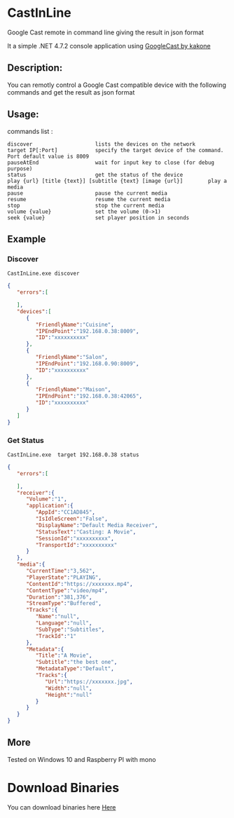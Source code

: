 # CastInLine 
Google Cast remote in command line giving the result in json format

It a simple .NET 4.7.2 console application using [GoogleCast by kakone](https://github.com/kakone/GoogleCast "GoogleCast by kakone") 

## Description:
You can remotly control a Google Cast compatible device with the following commands and get the result as json format

## Usage:
commands list :

    discover					lists the devices on the network
    target IP[:Port]			specify the target device of the command. Port default value is 8009
    pauseAtEnd				    wait for input key to close (for debug purpose)
    status					    get the status of the device
    play {url} [title {text}] [subtitle {text} [image {url}]        play a media
    pause					    pause the current media
    resume					    resume the current media
    stop						stop the current media
    volume {value}			    set the volume (0->1)
    seek {value}				set player position in seconds
  
## Example

### Discover
`CastInLine.exe discover`

```json
{ 
   "errors":[ 

   ],
   "devices":[ 
      { 
         "FriendlyName":"Cuisine",
         "IPEndPoint":"192.168.0.38:8009",
         "ID":"xxxxxxxxxx"
      },
      { 
         "FriendlyName":"Salon",
         "IPEndPoint":"192.168.0.90:8009",
         "ID":"xxxxxxxxxx"
      },
      { 
         "FriendlyName":"Maison",
         "IPEndPoint":"192.168.0.38:42065",
         "ID":"xxxxxxxxxx"
      }
   ]
}
```
### Get Status
`CastInLine.exe  target 192.168.0.38 status`
```json
{ 
   "errors":[ 

   ],
   "receiver":{ 
      "Volume":"1",
      "application":{ 
         "AppId":"CC1AD845",
         "IsIdleScreen":"False",
         "DisplayName":"Default Media Receiver",
         "StatusText":"Casting: A Movie",
         "SessionId":"xxxxxxxxxx",
         "TransportId":"xxxxxxxxxx"
      }
   },
   "media":{ 
      "CurrentTime":"3,562",
      "PlayerState":"PLAYING",
      "ContentId":"https://xxxxxxx.mp4",
      "ContentType":"video/mp4",
      "Duration":"381,376",
      "StreamType":"Buffered",
      "Tracks":{ 
         "Name":"null",
         "Language":"null",
         "SubType":"Subtitles",
         "TrackId":"1"
      },
      "Metadata":{ 
         "Title":"A Movie",
         "Subtitle":"the best one",
         "MetadataType":"Default",
         "Tracks":{ 
            "Url":"https://xxxxxxx.jpg",
            "Width":"null",
            "Height":"null"
         }
      }
   }
}
```
## More
Tested on Windows 10 and Raspberry PI with mono

# Download Binaries

You can download binaries here [Here](https://github.com/milouz-corp/CastInLine/releases/download/1/Release.zip)

